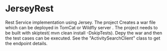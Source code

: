 # JerseyRest
Rest Service implementation using Jersey.
The project Creates a war file which can be deployed in TomCat or Wildfly server . The project needs to be built with skiptest( mvn clean install -DskipTests). Depy the war and then the test cases can be executed. See the "ActivitySearchClient" class to get the endpoint details.
